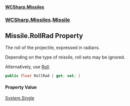 #### [WCSharp.Missiles](README.md 'README')
### [WCSharp.Missiles](WCSharp.Missiles.md 'WCSharp.Missiles').[Missile](WCSharp.Missiles.Missile.md 'WCSharp.Missiles.Missile')

## Missile.RollRad Property

The roll of the projectile, expressed in radians.  
  
Depending on the type of missile, roll sets may be ignored.  
  
Alternatively, use [Roll](WCSharp.Missiles.Missile.Roll.md 'WCSharp.Missiles.Missile.Roll').

```csharp
public float RollRad { get; set; }
```

#### Property Value
[System.Single](https://docs.microsoft.com/en-us/dotnet/api/System.Single 'System.Single')